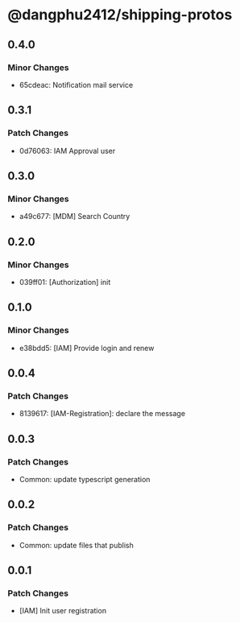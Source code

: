 # @dangphu2412/shipping-protos

## 0.4.0

### Minor Changes

- 65cdeac: Notification mail service

## 0.3.1

### Patch Changes

- 0d76063: IAM Approval user

## 0.3.0

### Minor Changes

- a49c677: [MDM] Search Country

## 0.2.0

### Minor Changes

- 039ff01: [Authorization] init

## 0.1.0

### Minor Changes

- e38bdd5: [IAM] Provide login and renew

## 0.0.4

### Patch Changes

- 8139617: [IAM-Registration]: declare the message

## 0.0.3

### Patch Changes

- Common: update typescript generation

## 0.0.2

### Patch Changes

- Common: update files that publish

## 0.0.1

### Patch Changes

- [IAM] Init user registration
